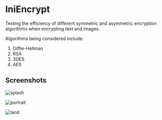 # IniEncrypt
Testing the efficiency of different symmetric and asymmetric encryption algorithms when encrypting text and images.

Algorithms being considered include:
1. Diffie-Hellman
2. RSA
3. 3DES
4. AES

## Screenshots
![splash](https://user-images.githubusercontent.com/65837990/111011508-f5159780-8399-11eb-84c7-25a31b6a2470.png)

![portrait](https://user-images.githubusercontent.com/65837990/111162720-b69bfa80-859c-11eb-8c00-d289e071daa0.png)

![land](https://user-images.githubusercontent.com/65837990/111162712-b4d23700-859c-11eb-83d5-b2256595be58.png)


